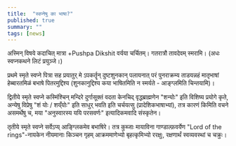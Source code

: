 ```yaml
---
title:  "स्वप्नेषु का भाषा?"
published: true
summary: ""
tags: [news]
---
```

अस्मिन् विषये कदाचित् मात्रा +Pushpa Dikshit वर्यया चर्चितम्। गतरात्रौ तावदेवम् स्मरामि। (अधः स्वप्नकथने लिटं प्रयुञ्जे।)

प्रथमे स्मृते स्वप्ने पित्रा सह प्रयातुर् मे ऽपकर्तॄन् दुष्टशुनकान् पलायनात् परं पुनराक्रम्य ताडयन्नहं मातृभाषां हेब्बारतमिळं बभाषे पितरमुद्दिश्य (शुनकानुद्दिश्य कया भाषितमिति न स्मर्यते \- आङ्ग्लमिति चिन्तयामि)।

द्वितीये स्मृते स्वप्ने कस्मिंश्चिन् मन्दिरे दुर्गासूक्तं वदता केनचिद् वृद्धब्राह्मणेन "शन्योः" इति विशिष्य प्रयोगे कृते, अन्येषु विप्रेषु "शं योः / शय्ँयोः" इति साधुर् भवति इति चर्चयत्सु (प्रादेशिकभाषाभ्यां), तत्र कारणं किमिति वचने असमर्थेषु च, मया "अनुस्वारस्य ययि परसवर्णः" इत्यादिकमवादि संस्कृतेन।   

तृतीये स्मृते स्वप्ने सर्वेऽप्य् आङ्ग्लिकमेव बभाषिरे। तत्र कुब्जाः मायाविना गाण्डाल्फ़वर्येण "Lord of the rings"-नायकेन नीयमानाः किञ्चन गृहम् आक्रममाणेभ्यो बृहत्कृमिभ्यो ररक्षुः, रक्षणार्थं स्वव्यवस्थां च चक्रुः।